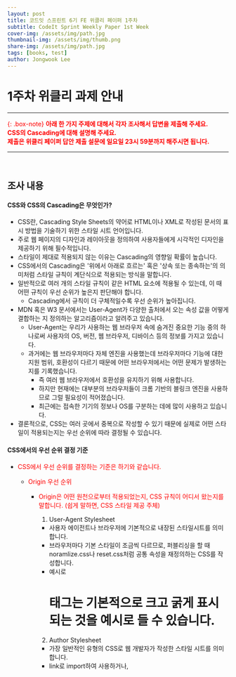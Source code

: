 ```yaml
---
layout: post
title: 코드잇 스프린트 6기 FE 위클리 페이퍼 1주차
subtitle: CodeIt Sprint Weekly Paper 1st Week
cover-img: /assets/img/path.jpg
thumbnail-img: /assets/img/thumb.png
share-img: /assets/img/path.jpg
tags: [books, test]
author: Jongwook Lee
---
```


# 1주차 위클리 과제 안내
---

{: .box-note}
**아래 한 가지 주제에 대해서 각자 조사해서 답변을 제출해 주세요.**<br>
**CSS의 Cascading에 대해 설명해 주세요.**<br>
**제출은 위클리 페이퍼 답안 제출 설문에 일요일 23시 59분까지 해주시면 됩니다.**<br>

---

<br>

## 조사 내용

#### CSS와 CSS의 Cascading은 무엇인가?

- CSS란, Cascading Style Sheets의 약어로 HTML이나 XML로 작성된 문서의 표시 방법을 기술하기 위한 스타일 시트 언어입니다.
- 주로 웹 페이지의 디자인과 레이아웃을 정의하여 사용자들에게 시각적인 디자인을 제공하기 위해 필수적입니다.
- 스타일이 제대로 적용되지 않는 이유는 Cascading의 영향일 확률이 높습니다.
- CSS에서의 Cascading은 '위에서 아래로 흐르는' 혹은 '상속 또는 종속하는'의 의미처럼 스타일 규칙이 계단식으로 적용되는 방식을 말합니다.
- 일반적으로 여러 개의 스타일 규칙이 같은 HTML 요소에 적용될 수 있는데, 이 때 어떤 규칙이 우선 순위가 높은지 판단해야 합니다.
  - Cascading에서 규칙이 더 구체적일수록 우선 순위가 높아집니다.
- MDN 혹은 W3 문서에서는 User-Agent가 다양한 출처에서 오는 속성 값을 어떻게 결합하는 지 정의하는 알고리즘이라고 알려주고 있습니다.
  - User-Agent는 우리가 사용하는 웹 브라우저 속에 숨겨진 중요한 기능 중의 하나로써 사용자의 OS, 버전, 웹 브라우저, 디바이스 등의 정보를 가지고 있습니다.
  - 과거에는 웹 브라우저마다 자체 엔진을 사용했는데 브라우저마다 기능에 대한 지원 범위, 호환성이 다르기 때문에 어떤 브라우저에서는 어떤 문제가 발생하는 지를 기록했습니다.
    - 즉 여러 웹 브라우저에서 호환성을 유지하기 위해 사용합니다.
    - 하지만 현재에는 대부분의 브라우저들이 크롬 기반의 블링크 엔진을 사용하므로 그럴 필요성이 적어졌습니다.
    - 최근에는 접속한 기기의 정보나 OS를 구분하는 데에 많이 사용하고 있습니다.
- 결론적으로, CSS는 여러 곳에서 중복으로 작성할 수 있기 때문에 실제로 어떤 스타일이 적용되는지는 우선 순위에 따라 결정될 수 있습니다.
  <br>

#### CSS에서의 우선 순위 결정 기준

- CSS에서 우선 순위를 결정하는 기준은 하기와 같습니다.

  - Origin 우선 순위

    - Origin은 어떤 원천으로부터 적용되었는지, CSS 규칙이 어디서 왔는지를 말합니다. (쉽게 말하면, CSS 스타일 제공 주체)

      1.  User-Agent Stylesheet

      - 사용자 에이전트나 브라우저에 기본적으로 내장된 스타일시트를 의미합니다.
      - 브라우저마다 기본 스타일이 조금씩 다르므로, 퍼블리싱을 할 때 noramlize.css나 reset.css처럼 공통 속성을 재정의하는 CSS를 작성합니다.
      - 예시로 <h1> 태그는 기본적으로 크고 굵게 표시되는 것을 예시로 들 수 있습니다.

      2. Author Stylesheet

      - 가장 일반적인 유형의 CSS로 웹 개발자가 작성한 스타일 시트를 의미합니다.
      - link로 import하여 사용하거나, <style> 블록에서 사용하거나, 인라인 스타일로 작성된 스타일시트를 모두 포함합니다.
      - 개발자가 웹사이트에서 <h1>태그에 color:blue 속성을 지정해놓았다면 해당 사이트에서 <h1>태그의 색상은 파란색으로 표시됩니다.

      3. User Stylesheet

      - 개발자가 아닌 웹사이트 사용자가 설정하는 스타일시트를 의미합니다.
      - 일부 사용자는 시각적 불편을 줄이기 위한 목적 등으로 자신만의 스타일시트를 브라우저에 적용할 수 있습니다.

  - Origin에 따른 일반적인 CSS 우선 순위는 하기와 같습니다.
    {: .box-warning}
    Author Stylesheet > User Stylesheet > User Agent Stylesheet (왼쪽 기준으로 우선 순위가 높음)
  - 만일 !important가 포함된 속성이라면 우선 순위는 하기와 같아집니다.
    {: .box-warning}
    User Agent Stylesheet > User Stylesheet > Author Stylesheet (왼쪽 기준으로 우선 순위가 높음)
    - 참조 이미지
      ![](img_01.png)
      ![](img_02.png)

  - Author Style 우선 순위

    - Author Stylesheet에서 작성할 수 있는 종류는 하기와 같습니다.

      1. 인라인 스타일(inline 스타일)

      - HTML 요소 내에 직접 적용된 스타일을 의미합니다.
        ~~~
          <div style="color: red;">This is an inline style.</div>
        ~~~
        <br>
      2. 내부 스타일(internal/embedded style)
      - HTML 문서 내 `<head>` 섹션의 `<style>` 태그 내에 정의된 스타일을 의미합니다.
        ~~~
          <style> .example { color: blue; } </style>
        ~~~
        <br>
      3. 외부 스타일(external style)

      - 외부 CSS 파일에 정의된 스타일을 의미합니다.
      - HTML 문서에서는 `<link>` 태그를 사용하여 외부 스타일 시트를 사용가능합니다.
          ~~~
          <link rel="stylesheet" href="styles.css">
          ~~~
      - Author Style 적용 방식에서의 우선 순위는 하기와 같습니다.
        {: .box-warning}
        인라인 스타일 > 내부 스타일 > 외부 스타일 (왼쪽 기준으로 우선 순위가 높음)

  - Specificity 우선순위

    - CSS 선택자의 특정성에 따라 결정됩니다.

      1. id 카테고리
         - id 선택자 (#id)
      2. class 카테고리
         - class 선택자 (.class)
         - 속성 선택자 (`[type="text"]`, `[title|="first"]`)
         - 의사 클래스 (`:hover`, `checked`, `:nth-child(2n)`)
      3. type 카테고리
         - HTML 요소 선택자 (`p`, `h1`, `span`)
         - 의사요소 (`::before`, `::placeholder`)
      4. 우선 순위에 영향을 미치지 않는 것들
         - 하기 선택자들은 스타일에 적용되지만 Casading 우선 순위에는 영향을 미치지 않습니다.
           - 전체 선택자 (`*` : Asterisk)
           - `:where()` 의사 클래스

    - Specificity 우선 순위는 하기와 같습니다.
    - id 카테고리 > class 카테고리 > type 카테고리 (왼쪽 기준으로 우선 순위가 높음)
    - 위의 카테고리에 의거하여 최종 우선 순위는 카테고리별 점수가 결합하여 결정됩니다.
    - MDN 문서의 설명에는 0-0-0와 같은 형식으로 점수를 부여합니다.
      ~~~
      #id {
        color: blue; /_ category 1. 1-0-0 _/
      }
      .class {
        color: yellow; /_ category 2. 0-1-0 _/
      }
      p {
        color: red; /_ category 3. 0-0-1 _/
      } \* {
        color: gray; /_ category 4. 0-0-0 _/
      }
      ~~~
      <br>
      ~~~
      <p id="id" class="class">👋 Hello World!</p>
      ~~~
      <br>

  - 작성 순서에 따른 우선 순위 - 아래에 있을수록 우선 순위는 높아집니다.
      ~~~
      .class {
        font-size: 12px;
        font-weight: 700;
        font-family: Pretendard;
        color: blue;
        color: red; /_ 나중에 작성된 red color가 적용됨 _/
      }
      ~~~

      <br>

  #### 결론

  - 결과적으로 CSS는 스타일을 적용하는 과정에서 Casading 알고리즘을 사용하여 스타일 규칙의 우선 순위를 결정합니다.
  - 우선 순위를 판단하는 기준은 Origin, Specification, 스타일 적용 방법 등을 고려하여 우선 순위를 결정합니다.

  - 캐스캐이딩의 과정은 하기와 같은 진행됩니다.
    1.  스타일 규칙과 요소가 매치되었는지를 검사하여 해당 요소와 관련된 스타일 속성만 선별합니다.
    2.  Origin 및 !import 속성에 따른 우선 순위를 비교합니다.
    - User Agent vs. Author vs. User Stylesheet 간 우선 순위를 판단합니다. (이 때, Important 속성 사용 여부에 따라 우선 순위가 달라질 수 있습니다.)
    3.  Author Style 우선 순위에 따른 우선 순위를 비교합니다.
    - 인라인 -> 내부 -> 외부 간의 우선 순위를 판단합니다.
    4.  Specification 우선 순위
    - #id -> .class -> type 카테고리 순으로 우선 순위를 판단합니다.
    - 작성 순서에 따라 판단합니다.
    - 같은 요소에 동일한 속성이 선언되었을 경우, 나중에 선언된 스타일이 최종적으로 적용됩니다.
  - !important 속성이 적용된 스타일은 가장 우선 순위가 높습니다.
  - 이 때, !important 속성은 우선 순위를 최상위로 변경하므로 많이 사용할수록 디버깅을 복잡하게 만들어 코드의 유지보수를 어렵게 할 수 있으므로 지양하는 것을 권장합니다.
      ~~~
      #hello {
      color: blue;
      font-size: 50px;
      }
      p.contents {
      color: gray;
      font-size: 20px;
      background-color: pink;
      }

          .highlight {
          background-color: yellow;
          }
      ~~~

      ~~~
      <p class="contents" id="hello">hello</p>
      <p class="contents"> this is css</p>
      <p class="contents">my awesome css</p>
      <p class="contents">lets go</p>
      ~~~

  <br>

  #### W3에서의 정의 내용

  - CSS Cascade란 다른 소스들로부터 발생될 수 있는 적절한 값을 User-Agent (브라우저)가 혼합할 지 알려주는 알고리즘입니다.
    - Cascade는 순서 없이 주어진 HTML 요소나 주어진 속성들이 선언된 값들을 특정한 조건과 Cascade된 값을 통해 우선 순위를 결정하여 정렬합니다.

  <br>

  #### 참조

  | Features      | Links                                                  |
  | :------------ | :----------------------------------------------------- |
  | W3 공식 문서  | [ref1](https://www.w3.org/TR/css-cascade-5/#cascading) |
  | 참조 블로그 1 | [ref2](https://makinghome.tistory.com/67)              |
  | 참조 블로그 2 | [ref3](https://ttaerrim.tistory.com/60)                |
